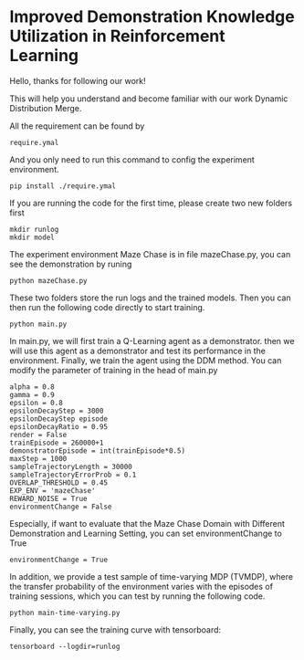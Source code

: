 # Improved Demonstration Knowledge Utilization in Reinforcement Learning

Hello, thanks for following our work!

This will help you understand and become familiar with our work Dynamic Distribution Merge.

All the requirement can be found by 

    require.ymal

And you only need to run this command to config the experiment environment.

    pip install ./require.ymal

If you are running the code for the first time, please create two new folders first

    mkdir runlog
    mkdir model

The experiment environment Maze Chase is in file mazeChase.py, you can see the demonstration by runing

    python mazeChase.py

These two folders store the run logs and the trained models. Then you can then run the following code directly to start training.

    python main.py


In main.py, we will first train a Q-Learning agent as a demonstrator. then we will use this agent as a demonstrator and test its performance in the environment. Finally, we train the agent using the DDM method. You can modify the parameter of training in the head of main.py

    alpha = 0.8
    gamma = 0.9
    epsilon = 0.8
    epsilonDecayStep = 3000     
    epsilonDecayStep episode
    epsilonDecayRatio = 0.95
    render = False
    trainEpisode = 260000+1 
    demonstratorEpisode = int(trainEpisode*0.5)
    maxStep = 1000
    sampleTrajectoryLength = 30000
    sampleTrajectoryErrorProb = 0.1
    OVERLAP_THRESHOLD = 0.45
    EXP_ENV = 'mazeChase'
    REWARD_NOISE = True       
    environmentChange = False

Especially, if want to evaluate that the Maze Chase Domain with Different Demonstration and
Learning Setting, you can set environmentChange to True

    environmentChange = True

In addition, we provide a test sample of time-varying MDP (TVMDP), where the transfer probability of the environment varies with the episodes of training sessions, which you can test by running the following code.

    python main-time-varying.py

Finally, you can see the training curve with tensorboard:

    tensorboard --logdir=runlog
